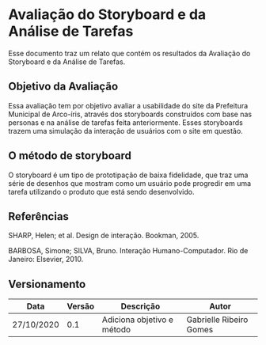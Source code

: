 # Avaliação do Storyboard e da Análise de Tarefas 

Esse documento traz um relato que contém os resultados da Avaliação do Storyboard e da Análise de Tarefas.  

## Objetivo da Avaliação 

Essa avaliação tem por objetivo avaliar a usabilidade do site da Prefeitura Municipal de Arco-íris, através dos storyboards construídos com base nas personas e na análise de tarefas feita anteriormente. Esses storyboards trazem uma simulação da interação de usuários com o site em questão.   

## O método de storyboard 

O storyboard é um tipo de prototipação de baixa fidelidade, que traz uma série de desenhos que mostram como um usuário pode progredir em uma tarefa utilizando o produto que está sendo desenvolvido.  

## Referências 

SHARP, Helen; et al. Design de interação. Bookman, 2005. 

BARBOSA, Simone; SILVA, Bruno. Interação Humano-Computador. Rio de Janeiro: Elsevier, 2010. 

## Versionamento

| Data | Versão | Descrição | Autor |
|------|------|------|------|
|27/10/2020|0.1|Adiciona objetivo e método|Gabrielle Ribeiro Gomes|


